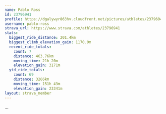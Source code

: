 ```yaml
---
name: Pablo Ross
id: 23796941
profile: https://dgalywyr863hv.cloudfront.net/pictures/athletes/23796941/14615399/1/large.jpg
username: pablo-ross
strava_url: https://www.strava.com/athletes/23796941
stats:
  biggest_ride_distance: 201.4km
  biggest_climb_elevation_gain: 1170.9m
  recent_ride_totals:
    count: 7
    distance: 463.76km
    moving_time: 21h 20m
    elevation_gain: 3171m
  ytd_ride_totals:
    count: 69
    distance: 3266km
    moving_time: 151h 43m
    elevation_gain: 23341m
layout: strava_member
--- 
```

...
